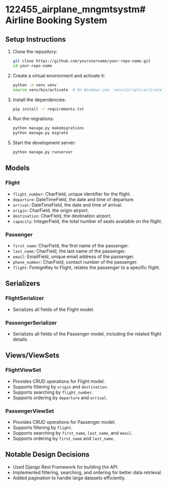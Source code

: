 # 122455_airplane_mngmtsystm# Airline Booking System

## Setup Instructions

1. Clone the repository:
    ```bash
    git clone https://github.com/yourusername/your-repo-name.git
    cd your-repo-name
    ```

2. Create a virtual environment and activate it:
    ```bash
    python -m venv venv
    source venv/bin/activate  # On Windows use `venv\Scripts\activate`
    ```

3. Install the dependencies:
    ```bash
    pip install -r requirements.txt
    ```

4. Run the migrations:
    ```bash
    python manage.py makemigrations
    python manage.py migrate
    ```

5. Start the development server:
    ```bash
    python manage.py runserver
    ```

## Models

### Flight
- `flight_number`: CharField, unique identifier for the flight.
- `departure`: DateTimeField, the date and time of departure.
- `arrival`: DateTimeField, the date and time of arrival.
- `origin`: CharField, the origin airport.
- `destination`: CharField, the destination airport.
- `capacity`: IntegerField, the total number of seats available on the flight.

### Passenger
- `first_name`: CharField, the first name of the passenger.
- `last_name`: CharField, the last name of the passenger.
- `email`: EmailField, unique email address of the passenger.
- `phone_number`: CharField, contact number of the passenger.
- `flight`: ForeignKey to Flight, relates the passenger to a specific flight.

## Serializers

### FlightSerializer
- Serializes all fields of the Flight model.

### PassengerSerializer
- Serializes all fields of the Passenger model, including the related flight details.

## Views/ViewSets

### FlightViewSet
- Provides CRUD operations for Flight model.
- Supports filtering by `origin` and `destination`.
- Supports searching by `flight_number`.
- Supports ordering by `departure` and `arrival`.

### PassengerViewSet
- Provides CRUD operations for Passenger model.
- Supports filtering by `flight`.
- Supports searching by `first_name`, `last_name`, and `email`.
- Supports ordering by `first_name` and `last_name`.

## Notable Design Decisions
- Used Django Rest Framework for building the API.
- Implemented filtering, searching, and ordering for better data retrieval.
- Added pagination to handle large datasets efficiently.
